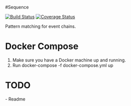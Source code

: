 #Sequence

[![Build Status](https://travis-ci.org/startbase/sequence.svg?branch=master)](https://travis-ci.org/startbase/sequence)
[![Coverage Status](https://coveralls.io/repos/github/startbase/sequence/badge.svg?branch=master)](https://coveralls.io/github/startbase/sequence?branch=master)

Pattern matching for event chains.


<h1>Docker Compose</h1>
<ol type="1">
<li>Make sure you have a Docker machine up and running.</li>
<li>Run docker-compose -f docker-compose.yml up</li>
</ol>

<h1>TODO</h1>
- Readme